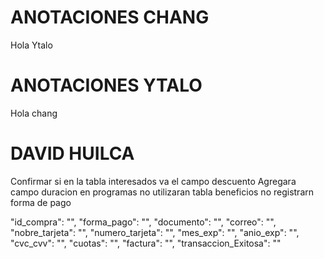 # ANOTACIONES CHANG

Hola Ytalo

# ANOTACIONES YTALO

Hola chang

# DAVID HUILCA

Confirmar si en la tabla interesados va el campo descuento
Agregara campo duracion en programas
no utilizaran tabla beneficios
no registrarn forma de pago

"id_compra": "",
"forma_pago": "",
"documento": "",
"correo": "",
"nobre_tarjeta": "",
"numero_tarjeta": "",
"mes_exp": "",
"anio_exp": "",
"cvc_cvv": "",
"cuotas": "",
"factura": "",
"transaccion_Exitosa": ""
